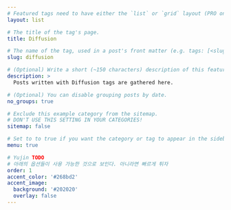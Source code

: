 ```yaml
---
# Featured tags need to have either the `list` or `grid` layout (PRO only).
layout: list

# The title of the tag's page.
title: Diffusion

# The name of the tag, used in a post's front matter (e.g. tags: [<slug>]).
slug: diffusion

# (Optional) Write a short (~150 characters) description of this featured tag.
description: >
  Posts written with Diffusion tags are gathered here.

# (Optional) You can disable grouping posts by date.
no_groups: true

# Exclude this example category from the sitemap.
# DON'T USE THIS SETTING IN YOUR CATEGORIES!
sitemap: false

# Set to to true if you want the category or tag to appear in the sidebar
menu: true

# Yujin TODO
# 아래의 옵션들이 사용 가능한 것으로 보인다. 아니라면 빠르게 튀자
order: 1
accent_color: '#268bd2'
accent_image: 
  background: '#202020'
  overlay: false
---
```

